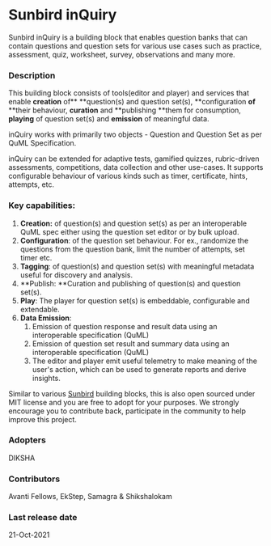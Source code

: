 # Sunbird inQuiry

Sunbird inQuiry is a building block that enables question banks that can contain questions and question sets for various use cases such as practice, assessment, quiz, worksheet, survey, observations and many more.

### Description <a href="description" id="description"></a>

This building block consists of tools(editor and player) and services that enable **creation** of** **question(s) and question set(s), **configuration **of** **their behaviour, **curation** and **publishing **them for consumption, **playing** of question set(s) and **emission** of meaningful data.

inQuiry works with primarily two objects - Question and Question Set as per QuML Specification.

inQuiry can be extended for adaptive tests, gamified quizzes, rubric-driven assessments, competitions, data collection and other use-cases. It supports configurable behaviour of various kinds such as timer, certificate, hints, attempts, etc.

### Key capabilities: <a href="overview-of-capabilities" id="overview-of-capabilities"></a>

1. **Creation:** of question(s) and question set(s) as per an interoperable QuML spec either using the question set editor or by bulk upload.
2. **Configuration**: of the question set behaviour. For ex., randomize the questions from the question bank, limit the number of attempts, set timer etc.
3. **Tagging**: of question(s) and question set(s) with meaningful metadata useful for discovery and analysis.
4. **Publish: **Curation and publishing of question(s) and question set(s).
5. **Play**: The player for question set(s) is embeddable, configurable and extendable.
6. **Data Emission**:
   1. Emission of question response and result data using an interoperable specification (QuML)
   2. Emission of question set result and summary data using an interoperable specification (QuML)
   3. The editor and player emit useful telemetry to make meaning of the user's action, which can be used to generate reports and derive insights.

Similar to various [Sunbird](https://sunbird.org) building blocks, this is also open sourced under MIT license and you are free to adopt for your purposes. We strongly encourage you to contribute back, participate in the community to help improve this project.&#x20;

### **Adopters**

DIKSHA

### **Contributors**

Avanti Fellows, EkStep, Samagra & Shikshalokam

### **Last release date**

21-Oct-2021

## &#x20;<a href="last-release-date" id="last-release-date"></a>
